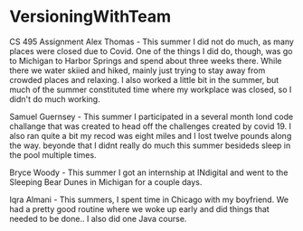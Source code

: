 # VersioningWithTeam
CS 495 Assignment
Alex Thomas - This summer I did not do much, as many places were closed due to Covid. One of the things I did do, though, was go to Michigan to Harbor Springs and spend about three weeks there. While there we water skiied and hiked, mainly just trying to stay away from crowded places and relaxing. I also worked a little bit in the summer, but much of the summer constituted time where my workplace was closed, so I didn't do much working. 

Samuel Guernsey - This summer I participated in a several month lond code challange that was created to head off the challenges created by covid 19. I also ran quite a bit my recod was eight miles and I lost twelve pounds along the way. beyonde that I didnt really do much this summer besideds sleep in the pool multiple times.

Bryce Woody - This summer I got an internship at INdigital and went to the Sleeping Bear Dunes in Michigan for a couple days. 

Iqra Almani - This summers, I spent time in Chicago with my boyfriend. We had a pretty good routine where we woke up early and did things that needed to be done.. I also did one Java course.
